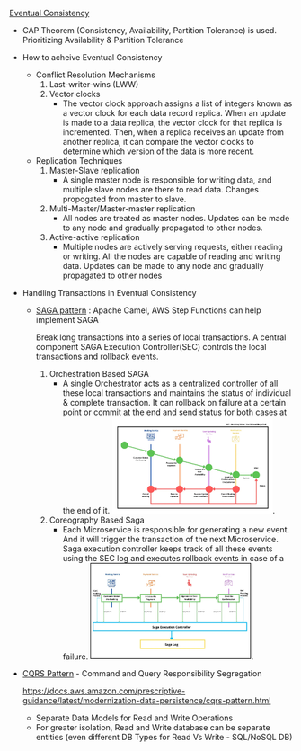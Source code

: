 [Eventual Consistency](https://blog.bitsrc.io/eventual-consistency-in-microservices-a8106d8dd0ab)
  -  CAP Theorem (Consistency, Availability, Partition Tolerance) is used. Prioritizing Availability & Partition Tolerance
    
  -  How to acheive Eventual Consistency
      - Conflict Resolution Mechanisms
          1. Last-writer-wins (LWW)
          2. Vector clocks
              - The vector clock approach assigns a list of integers known as a vector clock for each data record replica. When an update is made to a data replica, the vector clock for that replica is incremented. Then, when a replica receives an update from another replica, it can compare the vector clocks to determine which version of the data is more recent.
      - Replication Techniques
          1. Master-Slave replication
             - A single master node is responsible for writing data, and multiple slave nodes are there to read data. Changes propogated from master to slave.
          2. Multi-Master/Master-master replication
             - All nodes are treated as master nodes. Updates can be made to any node and gradually propagated to other nodes.
          3. Active-active replication
             - Multiple nodes are actively serving requests, either reading or writing. All the nodes are capable of reading and writing data. Updates can be made to any node and gradually propagated to other nodes
               
-  Handling Transactions in Eventual Consistency
    - [SAGA pattern](https://blog.bitsrc.io/how-to-use-saga-pattern-in-microservices-9eaadde79748) : Apache Camel, AWS Step Functions can help implement SAGA
      
        Break long transactions into a series of local transactions. A central component SAGA Execution Controller(SEC) controls the local transactions and rollback events.

        1. Orchestration Based SAGA
            - A single Orchestrator acts as a centralized controller of all these local transactions and maintains the status of individual & complete transaction. It can rollback on failure at a certain point or commit at the end and send status for both cases at the end of it.
              <img src="./images/orch-saga.png" width="70%" height="10%">. 
        2. Coreography Based Saga
            - Each Microservice is responsible for generating a new event. And it will trigger the transaction of the next Microservice. Saga execution controller keeps track of all these events using the SEC log and executes rollback events in case of a failure.
              <img src="./images/coreo-saga.png" width="70%" height="10%">.


- [CQRS Pattern](https://learn.microsoft.com/en-us/azure/architecture/patterns/cqrs) - Command and Query Responsibility Segregation
  
  https://docs.aws.amazon.com/prescriptive-guidance/latest/modernization-data-persistence/cqrs-pattern.html

  - Separate Data Models for Read and Write Operations
  - For greater isolation, Read and Write database can be separate entities (even different DB Types for Read Vs Write - SQL/NoSQL DB)
  
